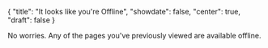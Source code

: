 {
  "title": "It looks like you're Offline",
  "showdate": false,
  "center": true,
  "draft": false
}

No worries. Any of the pages you've previously viewed are available offline.